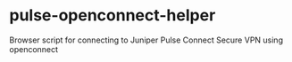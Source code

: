 # pulse-openconnect-helper
Browser script for connecting to Juniper Pulse Connect Secure VPN using openconnect
